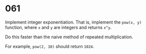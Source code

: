 [_metadata_:difficulty]:-  "Medium"
[_metadata_:asker]:-       "Google"
[_metadata_:tags]:-        "math"

# 061

Implement integer exponentiation. That is, implement the `pow(x, y)` function, where `x` and `y` are integers and returns `x^y`.

Do this faster than the naive method of repeated multiplication.

For example, `pow(2, 10)` should return `1024`.
